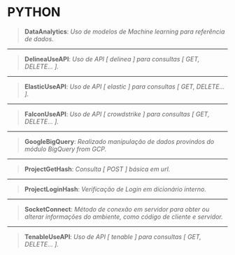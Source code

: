 # PYTHON

>__DataAnalytics__: _Uso de modelos de Machine learning para referência de dados._

-------------------------

>__DelineaUseAPI__: _Uso de API [ delinea ] para consultas [ GET, DELETE... ]._

-------------------------

>__ElasticUseAPI__: _Uso de API [ elastic ] para consultas [ GET, DELETE... ]._

-------------------------

>__FalconUseAPI__: _Uso de API [ crowdstrike ] para consultas [ GET, DELETE... ]._

-------------------------

>__GoogleBigQuery__: _Realizado manipulação de dados provindos do módulo BigQuery from GCP._

-------------------------

>__ProjectGetHash__: _Consulta [ POST ] básica em url._

-------------------------

>__ProjectLoginHash__: _Verificação de Login em dicionário interno._

-------------------------

>__SocketConnect__: _Método de conexão em servidor para obter ou alterar informações do ambiente, como código de cliente e servidor._

-------------------------

>__TenableUseAPI__: _Uso de API [ tenable ] para consultas [ GET, DELETE... ]._


